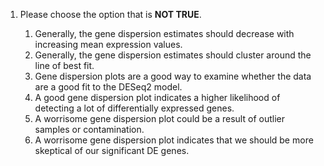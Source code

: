 1. Please choose the option that is **NOT TRUE**.

	1. Generally, the gene dispersion estimates should decrease with increasing mean expression values.
	1. Generally, the gene dispersion estimates should cluster around the line of best fit.
	1. Gene dispersion plots are a good way to examine whether the data are a good fit to the DESeq2 model.
	1. A good gene dispersion plot indicates a higher likelihood of detecting a lot of differentially expressed genes.
	1. A worrisome gene dispersion plot could be a result of outlier samples or contamination.
	1. A worrisome gene dispersion plot indicates that we should be more skeptical of our significant DE genes.



